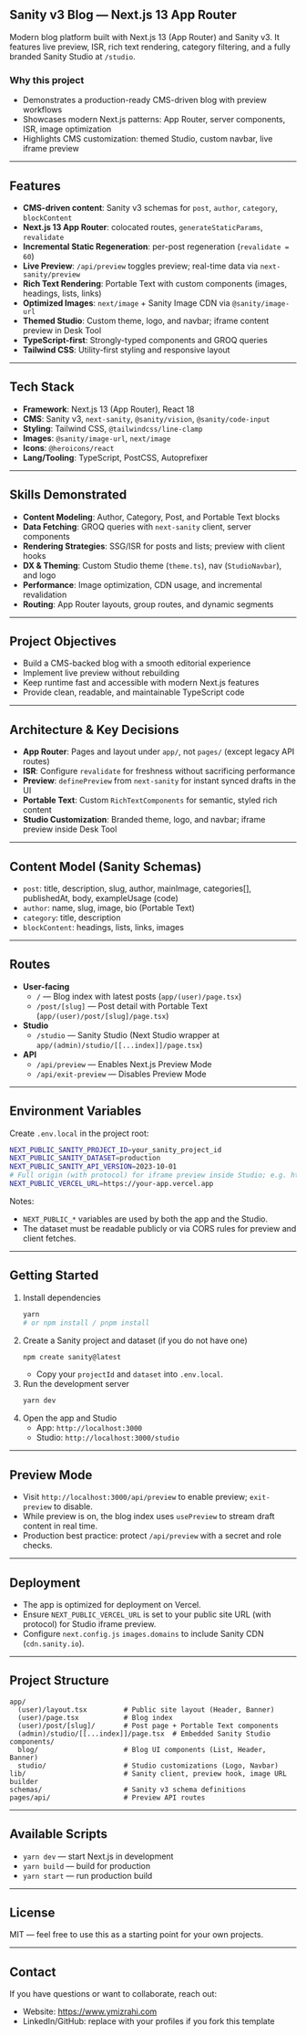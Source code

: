 ## Sanity v3 Blog — Next.js 13 App Router

Modern blog platform built with Next.js 13 (App Router) and Sanity v3. It features live preview, ISR, rich text rendering, category filtering, and a fully branded Sanity Studio at `/studio`.

### Why this project

- Demonstrates a production-ready CMS-driven blog with preview workflows
- Showcases modern Next.js patterns: App Router, server components, ISR, image optimization
- Highlights CMS customization: themed Studio, custom navbar, live iframe preview

---

## Features

- **CMS-driven content**: Sanity v3 schemas for `post`, `author`, `category`, `blockContent`
- **Next.js 13 App Router**: colocated routes, `generateStaticParams`, `revalidate`
- **Incremental Static Regeneration**: per-post regeneration (`revalidate = 60`)
- **Live Preview**: `/api/preview` toggles preview; real-time data via `next-sanity/preview`
- **Rich Text Rendering**: Portable Text with custom components (images, headings, lists, links)
- **Optimized Images**: `next/image` + Sanity Image CDN via `@sanity/image-url`
- **Themed Studio**: Custom theme, logo, and navbar; iframe content preview in Desk Tool
- **TypeScript-first**: Strongly-typed components and GROQ queries
- **Tailwind CSS**: Utility-first styling and responsive layout

---

## Tech Stack

- **Framework**: Next.js 13 (App Router), React 18
- **CMS**: Sanity v3, `next-sanity`, `@sanity/vision`, `@sanity/code-input`
- **Styling**: Tailwind CSS, `@tailwindcss/line-clamp`
- **Images**: `@sanity/image-url`, `next/image`
- **Icons**: `@heroicons/react`
- **Lang/Tooling**: TypeScript, PostCSS, Autoprefixer

---

## Skills Demonstrated

- **Content Modeling**: Author, Category, Post, and Portable Text blocks
- **Data Fetching**: GROQ queries with `next-sanity` client, server components
- **Rendering Strategies**: SSG/ISR for posts and lists; preview with client hooks
- **DX & Theming**: Custom Studio theme (`theme.ts`), nav (`StudioNavbar`), and logo
- **Performance**: Image optimization, CDN usage, and incremental revalidation
- **Routing**: App Router layouts, group routes, and dynamic segments

---

## Project Objectives

- Build a CMS-backed blog with a smooth editorial experience
- Implement live preview without rebuilding
- Keep runtime fast and accessible with modern Next.js features
- Provide clean, readable, and maintainable TypeScript code

---

## Architecture & Key Decisions

- **App Router**: Pages and layout under `app/`, not `pages/` (except legacy API routes)
- **ISR**: Configure `revalidate` for freshness without sacrificing performance
- **Preview**: `definePreview` from `next-sanity` for instant synced drafts in the UI
- **Portable Text**: Custom `RichTextComponents` for semantic, styled rich content
- **Studio Customization**: Branded theme, logo, and navbar; iframe preview inside Desk Tool

---

## Content Model (Sanity Schemas)

- `post`: title, description, slug, author, mainImage, categories[], publishedAt, body, exampleUsage (code)
- `author`: name, slug, image, bio (Portable Text)
- `category`: title, description
- `blockContent`: headings, lists, links, images

---

## Routes

- **User-facing**
  - `/` — Blog index with latest posts (`app/(user)/page.tsx`)
  - `/post/[slug]` — Post detail with Portable Text (`app/(user)/post/[slug]/page.tsx`)
- **Studio**
  - `/studio` — Sanity Studio (Next Studio wrapper at `app/(admin)/studio/[[...index]]/page.tsx`)
- **API**
  - `/api/preview` — Enables Next.js Preview Mode
  - `/api/exit-preview` — Disables Preview Mode

---

## Environment Variables

Create `.env.local` in the project root:

```bash
NEXT_PUBLIC_SANITY_PROJECT_ID=your_sanity_project_id
NEXT_PUBLIC_SANITY_DATASET=production
NEXT_PUBLIC_SANITY_API_VERSION=2023-10-01
# Full origin (with protocol) for iframe preview inside Studio; e.g. https://your-app.vercel.app
NEXT_PUBLIC_VERCEL_URL=https://your-app.vercel.app
```

Notes:

- `NEXT_PUBLIC_*` variables are used by both the app and the Studio.
- The dataset must be readable publicly or via CORS rules for preview and client fetches.

---

## Getting Started

1. Install dependencies
   ```bash
   yarn
   # or npm install / pnpm install
   ```
2. Create a Sanity project and dataset (if you do not have one)
   ```bash
   npm create sanity@latest
   ```
   - Copy your `projectId` and `dataset` into `.env.local`.
3. Run the development server
   ```bash
   yarn dev
   ```
4. Open the app and Studio
   - App: `http://localhost:3000`
   - Studio: `http://localhost:3000/studio`

---

## Preview Mode

- Visit `http://localhost:3000/api/preview` to enable preview; `exit-preview` to disable.
- While preview is on, the blog index uses `usePreview` to stream draft content in real time.
- Production best practice: protect `/api/preview` with a secret and role checks.

---

## Deployment

- The app is optimized for deployment on Vercel.
- Ensure `NEXT_PUBLIC_VERCEL_URL` is set to your public site URL (with protocol) for Studio iframe preview.
- Configure `next.config.js` `images.domains` to include Sanity CDN (`cdn.sanity.io`).

---

## Project Structure

```text
app/
  (user)/layout.tsx         # Public site layout (Header, Banner)
  (user)/page.tsx           # Blog index
  (user)/post/[slug]/       # Post page + Portable Text components
  (admin)/studio/[[...index]]/page.tsx  # Embedded Sanity Studio
components/
  blog/                     # Blog UI components (List, Header, Banner)
  studio/                   # Studio customizations (Logo, Navbar)
lib/                        # Sanity client, preview hook, image URL builder
schemas/                    # Sanity v3 schema definitions
pages/api/                  # Preview API routes
```

---

## Available Scripts

- `yarn dev` — start Next.js in development
- `yarn build` — build for production
- `yarn start` — run production build

---

## License

MIT — feel free to use this as a starting point for your own projects.

---

## Contact

If you have questions or want to collaborate, reach out:

- Website: https://www.ymizrahi.com
- LinkedIn/GitHub: replace with your profiles if you fork this template
